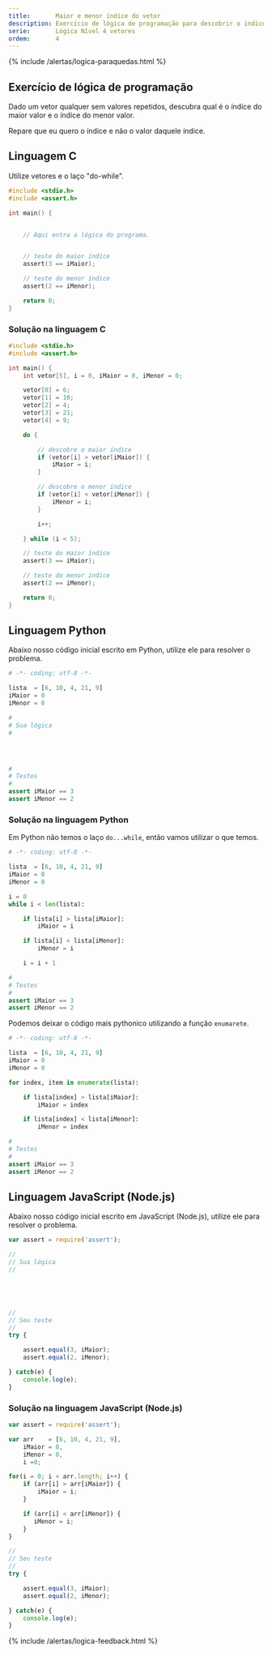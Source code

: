 ```yaml
---
title:       Maior e menor índice do vetor
description: Exercício de lógica de programação para descobrir o índice do maior e o menor valor do vetor.
serie:       Lógica Nível 4 vetores
ordem:       4
---
```


{% include /alertas/logica-paraquedas.html %}

Exercício de lógica de programação
---

Dado um vetor qualquer sem valores repetidos, descubra qual é o índice do maior valor e o índice do menor valor.

Repare que eu quero o índice e não o valor daquele índice.


Linguagem C
---

Utilize vetores e o laço "do-while".

```c
#include <stdio.h>
#include <assert.h>

int main() {


    // Aqui entra a lógica do programa.


    // teste do maior índice
    assert(3 == iMaior);

    // teste do menor índice
    assert(2 == iMenor);

    return 0;
}
```


### Solução na linguagem C

```c
#include <stdio.h>
#include <assert.h>

int main() {
    int vetor[5], i = 0, iMaior = 0, iMenor = 0;

    vetor[0] = 6;
    vetor[1] = 10;
    vetor[2] = 4;
    vetor[3] = 21;
    vetor[4] = 9;

    do {

        // descobre o maior índice
        if (vetor[i] > vetor[iMaior]) {
            iMaior = i;
        }

        // descobre o menor índice
        if (vetor[i] < vetor[iMenor]) {
            iMenor = i;
        }

        i++;

    } while (i < 5);

    // teste do maior índice
    assert(3 == iMaior);

    // teste do menor índice
    assert(2 == iMenor);

    return 0;
}
```




Linguagem Python
---

Abaixo nosso código inicial escrito em Python, utilize ele para resolver o problema.

```python
# -*- coding: utf-8 -*-

lista  = [6, 10, 4, 21, 9]
iMaior = 0
iMenor = 0

#
# Sua lógica
#




#
# Testes
#
assert iMaior == 3
assert iMenor == 2
```


### Solução na linguagem Python

Em Python não temos o laço `do...while`, então vamos utilizar o que temos.

```python
# -*- coding: utf-8 -*-

lista  = [6, 10, 4, 21, 9]
iMaior = 0
iMenor = 0

i = 0
while i < len(lista):

	if lista[i] > lista[iMaior]:
		iMaior = i

	if lista[i] < lista[iMenor]:
		iMenor = i

	i = i + 1

#
# Testes
#
assert iMaior == 3
assert iMenor == 2

```

Podemos deixar o código mais pythonico utilizando a função `enumarete`.

```python
# -*- coding: utf-8 -*-

lista  = [6, 10, 4, 21, 9]
iMaior = 0
iMenor = 0

for index, item in enumerate(lista):

	if lista[index] > lista[iMaior]:
		iMaior = index

	if lista[index] < lista[iMenor]:
		iMenor = index

#
# Testes
#
assert iMaior == 3
assert iMenor == 2
```



Linguagem JavaScript (Node.js)
---

Abaixo nosso código inicial escrito em JavaScript (Node.js), utilize ele para resolver o problema.


```javascript
var assert = require('assert');

//
// Sua lógica
//





//
// Seu teste
//
try {

    assert.equal(3, iMaior);
    assert.equal(2, iMenor);

} catch(e) {
    console.log(e);
}
```


### Solução na linguagem JavaScript (Node.js)


```javascript
var assert = require('assert');

var arr    = [6, 10, 4, 21, 9],
    iMaior = 0,
    iMenor = 0,
    i =0;

for(i = 0; i < arr.length; i++) {
    if (arr[i] > arr[iMaior]) {
        iMaior = i;
    }

    if (arr[i] < arr[iMenor]) {
       iMenor = i;        
    }
}

//
// Seu teste
//
try {

    assert.equal(3, iMaior);
    assert.equal(2, iMenor);

} catch(e) {
    console.log(e);
}
```

{% include /alertas/logica-feedback.html %}